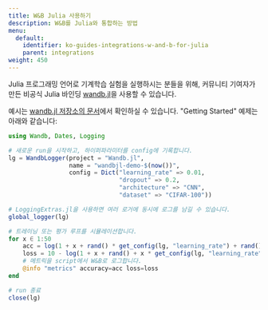 ```yaml
---
title: W&B Julia 사용하기
description: W&B를 Julia와 통합하는 방법
menu:
  default:
    identifier: ko-guides-integrations-w-and-b-for-julia
    parent: integrations
weight: 450
---
```


Julia 프로그래밍 언어로 기계학습 실험을 실행하시는 분들을 위해, 커뮤니티 기여자가 만든 비공식 Julia 바인딩 [wandb.jl](https://github.com/avik-pal/Wandb.jl)을 사용할 수 있습니다.

예시는 [wandb.jl 저장소의 문서](https://github.com/avik-pal/Wandb.jl/tree/main/docs/src/examples)에서 확인하실 수 있습니다. "Getting Started" 예제는 아래와 같습니다:

```julia
using Wandb, Dates, Logging

# 새로운 run을 시작하고, 하이퍼파라미터를 config에 기록합니다.
lg = WandbLogger(project = "Wandb.jl",
                 name = "wandbjl-demo-$(now())",
                 config = Dict("learning_rate" => 0.01,
                               "dropout" => 0.2,
                               "architecture" => "CNN",
                               "dataset" => "CIFAR-100"))

# LoggingExtras.jl을 사용하면 여러 로거에 동시에 로그를 남길 수 있습니다.
global_logger(lg)

# 트레이닝 또는 평가 루프를 시뮬레이션합니다.
for x ∈ 1:50
    acc = log(1 + x + rand() * get_config(lg, "learning_rate") + rand() + get_config(lg, "dropout"))
    loss = 10 - log(1 + x + rand() + x * get_config(lg, "learning_rate") + rand() + get_config(lg, "dropout"))
    # 메트릭을 script에서 W&B로 로그합니다.
    @info "metrics" accuracy=acc loss=loss
end

# run 종료
close(lg)
```